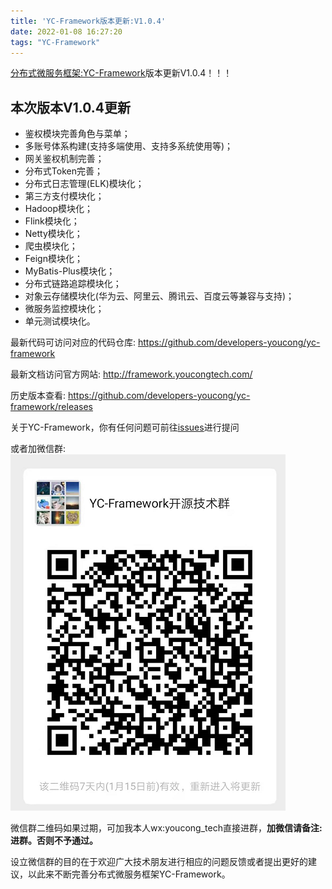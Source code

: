 ```yaml
---
title: 'YC-Framework版本更新:V1.0.4'
date: 2022-01-08 16:27:20
tags: "YC-Framework"
---
```


[分布式微服务框架:YC-Framework](https://youcongtech.com/2021/12/04/%E6%88%91%E7%9A%84%E5%88%86%E5%B8%83%E5%BC%8F%E5%BE%AE%E6%9C%8D%E5%8A%A1%E6%A1%86%E6%9E%B6-YC-Framework/)版本更新V1.0.4！！！
<!--more-->

## 本次版本V1.0.4更新
- 鉴权模块完善角色与菜单；
- 多账号体系构建(支持多端使用、支持多系统使用等)；
- 网关鉴权机制完善；
- 分布式Token完善；
- 分布式日志管理(ELK)模块化；
- 第三方支付模块化；
- Hadoop模块化；
- Flink模块化；
- Netty模块化；
- 爬虫模块化；
- Feign模块化；
- MyBatis-Plus模块化；
- 分布式链路追踪模块化；
- 对象云存储模块化(华为云、阿里云、腾讯云、百度云等兼容与支持)；
- 微服务监控模块化；
- 单元测试模块化。

最新代码可访问对应的代码仓库:
https://github.com/developers-youcong/yc-framework

最新文档访问官方网站:
http://framework.youcongtech.com/

历史版本查看:
https://github.com/developers-youcong/yc-framework/releases

关于YC-Framework，你有任何问题可前往[issues](https://github.com/developers-youcong/yc-framework/issues)进行提问

或者加微信群:
![YC-Framework开源技术群](YC-Framework版本更新-V1-0-4/01.png)

微信群二维码如果过期，可加我本人wx:youcong_tech直接进群，**加微信请备注:进群。否则不予通过。**


设立微信群的目的在于欢迎广大技术朋友进行相应的问题反馈或者提出更好的建议，以此来不断完善分布式微服务框架YC-Framework。



